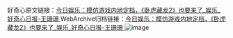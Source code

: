 好奇心原文链接：[今日娱乐：模仿游戏内地定档，《卧虎藏龙2》也要来了_娱乐_好奇心日报-王珊珊 ](https://www.qdaily.com/articles/11861.html)
WebArchive归档链接：[今日娱乐：模仿游戏内地定档，《卧虎藏龙2》也要来了_娱乐_好奇心日报-王珊珊 ](http://web.archive.org/web/20190623171530/https://www.qdaily.com/articles/11861.html)
![image](http://ww3.sinaimg.cn/large/007d5XDply1g3wba6zcwvj30u04umkjl)